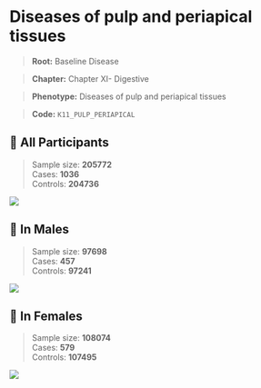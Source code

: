 # Diseases of pulp and periapical tissues

> **Root:** Baseline Disease  

> **Chapter:** Chapter XI- Digestive  

> **Phenotype:** Diseases of pulp and periapical tissues  

> **Code:** `K11_PULP_PERIAPICAL`

## 🧪 All Participants  
> Sample size: **205772**  
> Cases: **1036**  
> Controls: **204736**
<img src="/Disease/Figures/ALL/Incidence/K11_PULP_PERIAPICAL.png"/>
<CsvTable src="/Disease_Data/ALL/Incidence/COX_K11_PULP_PERIAPICAL.csv" label="🔍 View full results" />

## 👨 In Males  
> Sample size: **97698**  
> Cases: **457**  
> Controls: **97241**
<img src="/Disease/Figures/Male/Incidence/K11_PULP_PERIAPICAL.png"/>
<CsvTable src="/Disease_Data/Male/Incidence/COX_K11_PULP_PERIAPICAL.csv" label="🔍 View full results" />

## 👩 In Females  
> Sample size: **108074**  
> Cases: **579**  
> Controls: **107495**
<img src="/Disease/Figures/Female/Incidence/K11_PULP_PERIAPICAL.png"/>
<CsvTable src="/Disease_Data/Female/Incidence/COX_K11_PULP_PERIAPICAL.csv" label="🔍 View full results" />
